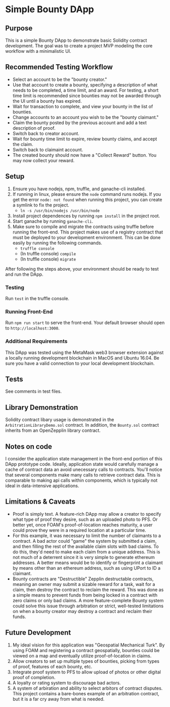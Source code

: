 # Simple Bounty DApp

## Purpose
This is a simple Bounty DApp to demonstrate basic Solidity contract development. The goal was to create a project MVP modeling the core workflow with a minimalistic UI.

## Recommended Testing Workflow
- Select an account to be the "bounty creator."
- Use that account to create a bounty, specifying a description of what needs to be completed, a time limit, and an award. For testing, a short time limit is recommended since bounties may not be awarded through the UI until a bounty has expired.
- Wait for transaction to complete, and view your bounty in the list of bounties.
- Change accounts to an account you wish to be the "bounty claimant."
- Claim the bounty posted by the previous account and add a text description of proof.
- Switch back to creator account.
- Wait for bounty time limit to expire, review bounty claims, and accept the claim.
- Switch back to claimaint account.
- The created bounty should now have a "Collect Reward" button. You may now collect your reward.

## Setup
1. Ensure you have nodejs, npm, truffle, and ganache-cli installed.
2. If running in linux, please ensure the `node` command runs nodejs. If you get the error `node: not found` when running this project, you can create a symlink to fix the project.
   - `ln -s /usr/bin/nodejs /usr/bin/node`
3. Install project dependences by running `npm install` in the project root.
4. Start ganache by running `ganache-cli`.
5. Make sure to compile and migrate the contracts using truffle before running the front-end. This project makes use of a registry contract that must be deployed to your development environment. This can be done easily by running the following commands.
   - `truffle console`
   - (In truffle console) `compile`
   - (In truffle console) `migrate`

After following the steps above, your environment should be ready to test and run the DApp.
### Testing
Run `test` in the truffle console.

### Running Front-End
Run `npm run start` to serve the front-end. Your default browser should open to `http://localhost:3000`.

### Additional Requirements
This DApp was tested using the MetaMask web3 browser extension against a locally running development blockchain in MacOS and Ubuntu 16.04. Be sure you have a valid connection to your local development blockchain.

## Tests
See comments in test files.

## Library Demonstration
Solidity contract libary usage is demonstrated in the `ArbitrationLibraryDemo.sol` contract. In addition, the `Bounty.sol` contract inherits from an OpenZepplin library contract.

## Notes on code
I consider the application state management in the front-end portion of this DApp prototype code. Ideally, application state would carefully manage a cache of contract data an avoid unecessary calls to contracts. You'll notice that several components make many calls to retrieve contract data. This is comparable to making api calls within components, which is typically not ideal in data-intensive applications.

## Limitations & Caveats
- Proof is simply text. A feature-rich DApp may allow a creator to specify what type of proof they desire, such as an uploaded photo to PFS. Or better yet, once FOAM's proof-of-location reaches maturity, a user could prove they were in a required location at a particular time.
- For this example, it was necessary to limit the number of claimants to a contract. A bad actor could "game" the system by submitted a claim, and then filling the rest of the available claim slots with bad claims. To do this, they'd need to make each claim from a unique address. This is not much of a deterrent since it is very simple to generate ethereum addresses. A better means would be to identify or fingerprint a claimant by means other than an ethereum address, such as using UPort to ID a claimant.
- Bounty contracts are "Destructible" Zepplin destructable contracts, meaning an owner may submit a sizable reward for a task, wait for a claim, then destroy the contract to reclaim the reward. This was done as a simple means to prevent funds from being locked in a contract with zero claims or only bad claims. A more feature-complete Bounty system could solve this issue through arbitration or strict, well-tested limitations on when a bounty creator may destroy a contract and reclaim their funds.

## Future Development
1. My ideal vision for this application was "Geospatial Mechanical Turk". By using FOAM and registering a contract geospatially, bounties could be viewed on a map and eventually utilize proof-of-location in claims.
2. Allow creators to set up multiple types of bounties, picking from types of proof, features of each bounty, etc.
3. Integrate proof system to PFS to allow upload of photos or other digital proof of completion.
4. A loyalty or rating system to discourage bad actors.
5. A system of arbiration and ability to select arbitors of contract disputes. This project contains a bare-bones example of an arbitration contract, but it is a far cry away from what is needed.